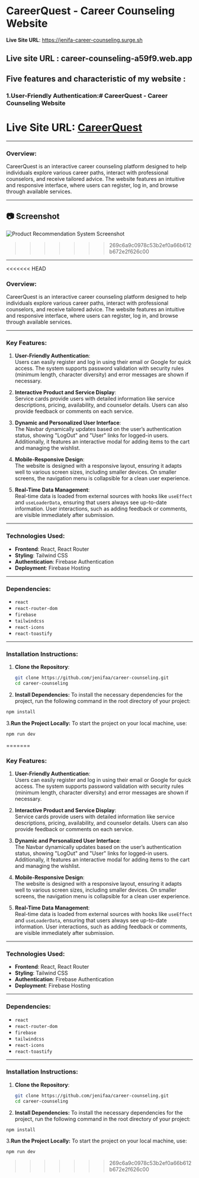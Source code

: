 # **CareerQuest - Career Counseling Website**
 
**Live Site URL**: https://jenifa-career-counseling.surge.sh
## Live site URL : career-counseling-a59f9.web.app

## Five features and characteristic of my website :

### 1.User-Friendly Authentication:# **CareerQuest - Career Counseling Website**

**Live Site URL**: [CareerQuest](https://career-counseling-a59f9.web.app)
=======
---

### **Overview:**

CareerQuest is an interactive career counseling platform designed to help individuals explore various career paths, interact with professional counselors, and receive tailored advice. The website features an intuitive and responsive interface, where users can register, log in, and browse through available services.

---
## **📷 Screenshot**
![Product Recommendation System Screenshot](https://i.ibb.co.com/nw6NxJC/project2.png)
>>>>>>> 269c6a9c0978c53b2ef0a66b612b672e2f626c00

---

<<<<<<< HEAD
### **Overview:**

CareerQuest is an interactive career counseling platform designed to help individuals explore various career paths, interact with professional counselors, and receive tailored advice. The website features an intuitive and responsive interface, where users can register, log in, and browse through available services.

---

### **Key Features:**

1. **User-Friendly Authentication**:  
   Users can easily register and log in using their email or Google for quick access. The system supports password validation with security rules (minimum length, character diversity) and error messages are shown if necessary.

2. **Interactive Product and Service Display**:  
   Service cards provide users with detailed information like service descriptions, pricing, availability, and counselor details. Users can also provide feedback or comments on each service.

3. **Dynamic and Personalized User Interface**:  
   The Navbar dynamically updates based on the user’s authentication status, showing "LogOut" and "User" links for logged-in users. Additionally, it features an interactive modal for adding items to the cart and managing the wishlist.

4. **Mobile-Responsive Design**:  
   The website is designed with a responsive layout, ensuring it adapts well to various screen sizes, including smaller devices. On smaller screens, the navigation menu is collapsible for a clean user experience.

5. **Real-Time Data Management**:  
   Real-time data is loaded from external sources with hooks like `useEffect` and `useLoaderData`, ensuring that users always see up-to-date information. User interactions, such as adding feedback or comments, are visible immediately after submission.

---

### **Technologies Used:**

- **Frontend**: React, React Router
- **Styling**: Tailwind CSS
- **Authentication**: Firebase Authentication
- **Deployment**: Firebase Hosting

---

### **Dependencies:**

- `react`
- `react-router-dom`
- `firebase`
- `tailwindcss`
- `react-icons`
- `react-toastify`

---

### **Installation Instructions:**

1. **Clone the Repository**:
   ```bash
   git clone https://github.com/jenifaa/career-counseling.git
   cd career-counseling
   ```
2. **Install Dependencies:** To install the necessary dependencies for the project, run the following command in the root directory of your   project:

```bash
npm install
```

3.**Run the Project Locally:** To start the project on your local machine, use:

```bash
npm run dev
```
=======
### **Key Features:**

1. **User-Friendly Authentication**:  
   Users can easily register and log in using their email or Google for quick access. The system supports password validation with security rules (minimum length, character diversity) and error messages are shown if necessary.

2. **Interactive Product and Service Display**:  
   Service cards provide users with detailed information like service descriptions, pricing, availability, and counselor details. Users can also provide feedback or comments on each service.

3. **Dynamic and Personalized User Interface**:  
   The Navbar dynamically updates based on the user’s authentication status, showing "LogOut" and "User" links for logged-in users. Additionally, it features an interactive modal for adding items to the cart and managing the wishlist.

4. **Mobile-Responsive Design**:  
   The website is designed with a responsive layout, ensuring it adapts well to various screen sizes, including smaller devices. On smaller screens, the navigation menu is collapsible for a clean user experience.

5. **Real-Time Data Management**:  
   Real-time data is loaded from external sources with hooks like `useEffect` and `useLoaderData`, ensuring that users always see up-to-date information. User interactions, such as adding feedback or comments, are visible immediately after submission.

---

### **Technologies Used:**
- **Frontend**: React, React Router
- **Styling**: Tailwind CSS
- **Authentication**: Firebase Authentication
- **Deployment**: Firebase Hosting

---

### **Dependencies:**
- `react`
- `react-router-dom`
- `firebase`
- `tailwindcss`
- `react-icons`
- `react-toastify`

---

### **Installation Instructions:**

1. **Clone the Repository**:
   ```bash
   git clone https://github.com/jenifaa/career-counseling.git
   cd career-counseling
2. **Install Dependencies:** To install the necessary dependencies for the project, run the following command in the root directory of your project:

```bash
npm install
```

3.**Run the Project Locally:** To start the project on your local machine, use:

```bash
npm run dev
```



>>>>>>> 269c6a9c0978c53b2ef0a66b612b672e2f626c00

